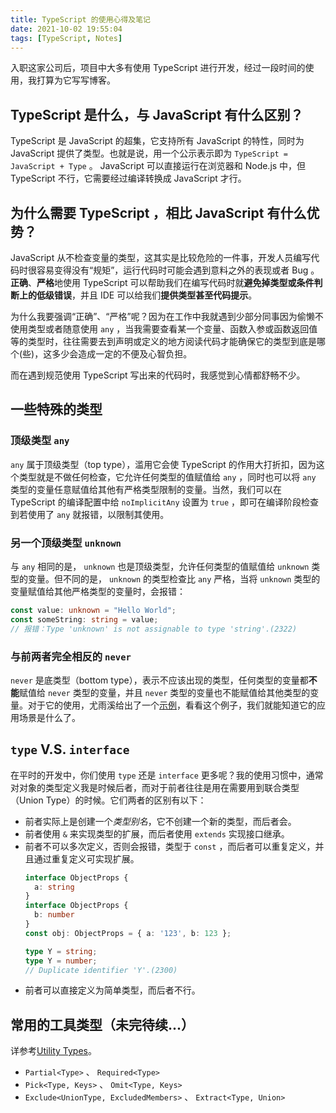 ```yaml
---
title: TypeScript 的使用心得及笔记
date: 2021-10-02 19:55:04
tags: [TypeScript, Notes]
---
```


入职这家公司后，项目中大多有使用 TypeScript 进行开发，经过一段时间的使用，我打算为它写写博客。



## TypeScript 是什么，与 JavaScript 有什么区别？
TypeScript 是 JavaScript 的超集，它支持所有 JavaScript 的特性，同时为 JavaScript 提供了类型。也就是说，用一个公示表示即为 `TypeScript = JavaScript + Type` 。 JavaScript 可以直接运行在浏览器和 Node.js 中，但 TypeScript 不行，它需要经过编译转换成 JavaScript 才行。



## 为什么需要 TypeScript ，相比 JavaScript 有什么优势？
JavaScript 从不检查变量的类型，这其实是比较危险的一件事，开发人员编写代码时很容易变得没有“规矩”，运行代码时可能会遇到意料之外的表现或者 Bug 。**正确**、**严格**地使用 TypeScript 可以帮助我们在编写代码时就**避免掉类型或条件判断上的低级错误**，并且 IDE 可以给我们**提供类型甚至代码提示**。

为什么我要强调“正确”、“严格”呢？因为在工作中我就遇到少部分同事因为偷懒不使用类型或者随意使用 `any` ，当我需要查看某一个变量、函数入参或函数返回值等的类型时，往往需要去到声明或定义的地方阅读代码才能确保它的类型到底是哪个(些)，这多少会造成一定的不便及心智负担。

而在遇到规范使用 TypeScript 写出来的代码时，我感觉到心情都舒畅不少。



## 一些特殊的类型
### 顶级类型 `any`
`any` 属于顶级类型（top type），滥用它会使 TypeScript 的作用大打折扣，因为这个类型就是不做任何检查，它允许任何类型的值赋值给 `any` ，同时也可以将 `any` 类型的变量任意赋值给其他有严格类型限制的变量。当然，我们可以在 TypeScript 的编译配置中给 `noImplicitAny` 设置为 `true` ，即可在编译阶段检查到若使用了 `any` 就报错，以限制其使用。

### 另一个顶级类型 `unknown`
与 `any` 相同的是， `unknown` 也是顶级类型，允许任何类型的值赋值给 `unknown` 类型的变量。但不同的是， `unknown` 的类型检查比 `any` 严格，当将 `unknown` 类型的变量赋值给其他严格类型的变量时，会报错：
```ts
const value: unknown = "Hello World";
const someString: string = value;
// 报错：Type 'unknown' is not assignable to type 'string'.(2322)
```

### 与前两者完全相反的 `never`
`never` 是底类型（bottom type），表示不应该出现的类型，任何类型的变量都**不能**赋值给 `never` 类型的变量，并且 `never` 类型的变量也不能赋值给其他类型的变量。对于它的使用，尤雨溪给出了一个[示例](https://www.zhihu.com/question/354601204/answer/888551021)，看看这个例子，我们就能知道它的应用场景是什么了。



## `type` V.S. `interface`
在平时的开发中，你们使用 `type` 还是 `interface` 更多呢？我的使用习惯中，通常对对象的类型定义我是时候后者，而对于前者往往是用在需要用到联合类型（Union Type）的时候。它们两者的区别有以下：
- 前者实际上是创建一个*类型别名*，它不创建一个新的类型，而后者会。
- 前者使用 `&` 来实现类型的扩展，而后者使用 `extends` 实现接口继承。
- 前者不可以多次定义，否则会报错，类型于 `const` ，而后者可以重复定义，并且通过重复定义可实现扩展。
    ```ts
    interface ObjectProps {
      a: string
    }
    interface ObjectProps {
      b: number
    }
    const obj: ObjectProps = { a: '123', b: 123 };

    type Y = string;
    type Y = number;
    // Duplicate identifier 'Y'.(2300)
    ```
- 前者可以直接定义为简单类型，而后者不行。



## 常用的工具类型（未完待续...）
详参考[Utility Types](https://www.typescriptlang.org/docs/handbook/utility-types.html)。
- `Partial<Type>` 、 `Required<Type>`
- `Pick<Type, Keys>` 、 `Omit<Type, Keys>`
- `Exclude<UnionType, ExcludedMembers>` 、 `Extract<Type, Union>`


